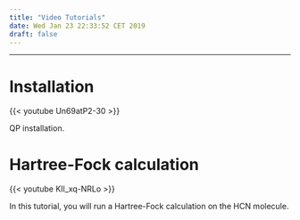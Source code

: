 ```yaml
---
title: "Video Tutorials"
date: Wed Jan 23 22:33:52 CET 2019
draft: false
---
```



---------------------

# Installation

{{< youtube Un69atP2-30 >}}

QP installation.


# Hartree-Fock calculation

{{< youtube KIl_xq-NRLo >}}

In this tutorial, you will run a Hartree-Fock calculation on the HCN molecule.


